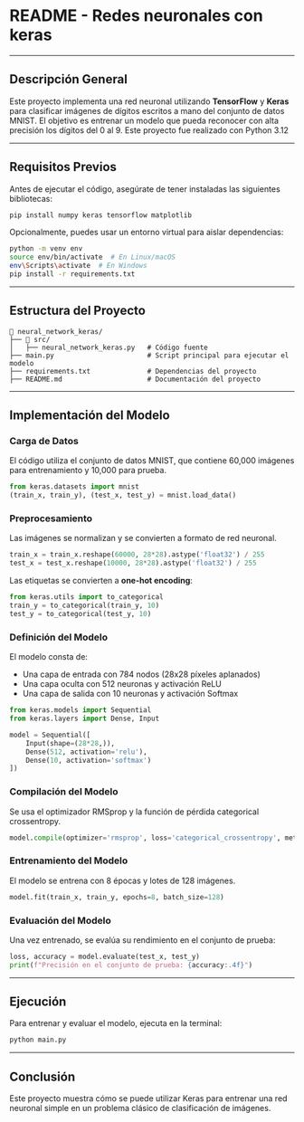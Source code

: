 # README - Redes neuronales con keras

---

## Descripción General

Este proyecto implementa una red neuronal utilizando **TensorFlow** y **Keras** para clasificar imágenes de dígitos escritos a mano del conjunto de datos MNIST. El objetivo es entrenar un modelo que pueda reconocer con alta precisión los dígitos del 0 al 9. Este proyecto fue realizado con Python 3.12

---

## Requisitos Previos

Antes de ejecutar el código, asegúrate de tener instaladas las siguientes bibliotecas:

```bash
pip install numpy keras tensorflow matplotlib
```

Opcionalmente, puedes usar un entorno virtual para aislar dependencias:

```bash
python -m venv env
source env/bin/activate  # En Linux/macOS
env\Scripts\activate  # En Windows
pip install -r requirements.txt
```

---

## Estructura del Proyecto

```
📂 neural_network_keras/
├── 📂 src/                      
│   ├── neural_network_keras.py   # Código fuente
├── main.py                       # Script principal para ejecutar el modelo
├── requirements.txt              # Dependencias del proyecto
├── README.md                     # Documentación del proyecto
```

---

## Implementación del Modelo

### Carga de Datos

El código utiliza el conjunto de datos MNIST, que contiene 60,000 imágenes para entrenamiento y 10,000 para prueba.

```python
from keras.datasets import mnist
(train_x, train_y), (test_x, test_y) = mnist.load_data()
```

### Preprocesamiento

Las imágenes se normalizan y se convierten a formato de red neuronal.

```python
train_x = train_x.reshape(60000, 28*28).astype('float32') / 255
test_x = test_x.reshape(10000, 28*28).astype('float32') / 255
```

Las etiquetas se convierten a **one-hot encoding**:

```python
from keras.utils import to_categorical
train_y = to_categorical(train_y, 10)
test_y = to_categorical(test_y, 10)
```

### Definición del Modelo

El modelo consta de:

- Una capa de entrada con 784 nodos (28x28 píxeles aplanados)
- Una capa oculta con 512 neuronas y activación ReLU
- Una capa de salida con 10 neuronas y activación Softmax

```python
from keras.models import Sequential
from keras.layers import Dense, Input

model = Sequential([
    Input(shape=(28*28,)),
    Dense(512, activation='relu'),
    Dense(10, activation='softmax')
])
```

### Compilación del Modelo

Se usa el optimizador RMSprop y la función de pérdida categorical crossentropy.

```python
model.compile(optimizer='rmsprop', loss='categorical_crossentropy', metrics=['accuracy'])
```

### Entrenamiento del Modelo

El modelo se entrena con 8 épocas y lotes de 128 imágenes.

```python
model.fit(train_x, train_y, epochs=8, batch_size=128)
```

### Evaluación del Modelo

Una vez entrenado, se evalúa su rendimiento en el conjunto de prueba:

```python
loss, accuracy = model.evaluate(test_x, test_y)
print(f"Precisión en el conjunto de prueba: {accuracy:.4f}")
```

---

## Ejecución

Para entrenar y evaluar el modelo, ejecuta en la terminal:

```bash
python main.py
```

---

## Conclusión

Este proyecto muestra cómo se puede utilizar Keras para entrenar una red neuronal simple en un problema clásico de clasificación de imágenes.
